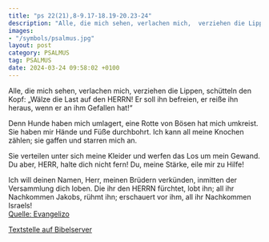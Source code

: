 ```yaml
---
title: "ps 22(21),8-9.17-18.19-20.23-24"
description: "Alle, die mich sehen, verlachen mich,  verziehen die Lippen, schütteln den Kopf: „Wälze die Last auf den HERRN!  Er soll ihn befreien,  er reiße ihn heraus, wenn er an ihm Gefallen hat!“  Denn Hunde haben mich umlagert,  eine Rotte von Bösen hat mich umkreist.  Sie haben mir...."
images:
- "/symbols/psalmus.jpg"
layout: post
category: PSALMUS
tag: PSALMUS
date: 2024-03-24 09:58:02 +0100
---
```

Alle, die mich sehen, verlachen mich, 
verziehen die Lippen, schütteln den Kopf:
„Wälze die Last auf den HERRN! 
Er soll ihn befreien, 
er reiße ihn heraus, wenn er an ihm Gefallen hat!“

Denn Hunde haben mich umlagert, 
eine Rotte von Bösen hat mich umkreist. 
Sie haben mir Hände und Füße durchbohrt.<!--more-->
Ich kann all meine Knochen zählen; 
sie gaffen und starren mich an.

Sie verteilen unter sich meine Kleider 
und werfen das Los um mein Gewand.
Du aber, HERR, halte dich nicht fern! 
Du, meine Stärke, eile mir zu Hilfe!

Ich will deinen Namen, Herr, meinen Brüdern verkünden, 
inmitten der Versammlung dich loben.
Die ihr den HERRN fürchtet, lobt ihn; 
all ihr Nachkommen Jakobs, rühmt ihn; 
erschauert vor ihm, all ihr Nachkommen Israels!<br>
[Quelle: Evangelizo](https://evangeliumtagfuertag.org/DE/gospel)

[Textstelle auf Bibelserver](https://www.bibleserver.com/EU/ps22(21),8-9.17-18.19-20.23-24)
